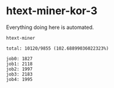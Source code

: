 # htext-miner-kor-3

Everything doing here is automated.

```
htext-miner

total: 10120/9855 (102.68899036022323%)

job0: 1827
job1: 2118
job2: 1997
job3: 2183
job4: 1995
```